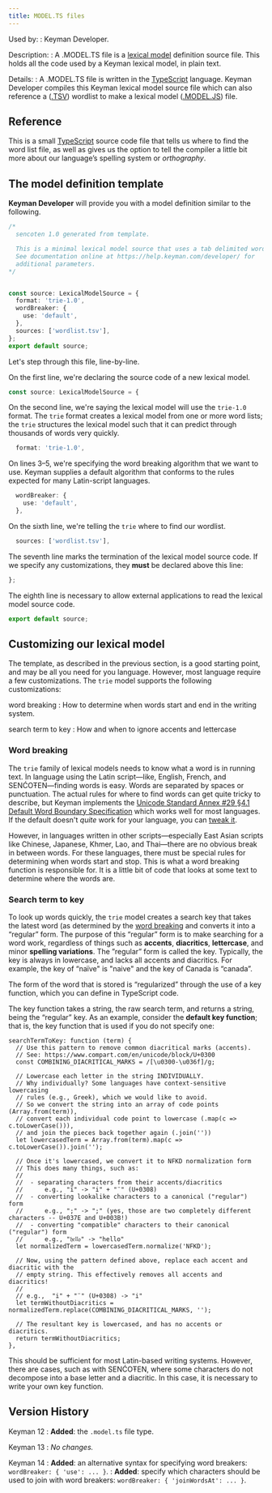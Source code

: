 ```yaml
---
title: MODEL.TS files
---
```


Used by:
:   <span class="application">Keyman Developer</span>.

Description:
:   A .MODEL.TS file is a [lexical model](../../guides/lexical-models)
    definition source file. This holds all the code used by a Keyman
    lexical model, in plain text.

Details:
:   A .MODEL.TS file is written in the
    [TypeScript](https://www.typescriptlang.org/) language.
    <span class="application">Keyman Developer</span> compiles this
    Keyman lexical model source file which can also reference a
    ([.TSV](tsv)) wordlist to make a lexical model
    ([.MODEL.JS](model-js)) file.

## Reference

This is a small [TypeScript](https://www.typescriptlang.org/) source
code file that tells us where to find the word list file, as well as
gives us the option to tell the compiler a little bit more about our
language’s spelling system or *orthography*.

## The model definition template

**Keyman Developer** will provide you with a model definition similar to
the following.

``` typescript
/*
  sencoten 1.0 generated from template.

  This is a minimal lexical model source that uses a tab delimited wordlist.
  See documentation online at https://help.keyman.com/developer/ for
  additional parameters.
*/


const source: LexicalModelSource = {
  format: 'trie-1.0',
  wordBreaker: {
    use: 'default',
  },
  sources: ['wordlist.tsv'],
};
export default source;
```

Let's step through this file, line-by-line.

On the first line, we're declaring the source code of a new lexical
model.

``` typescript
const source: LexicalModelSource = {
```

On the second line, we're saying the lexical model will use the
`trie-1.0` format. The `trie` format creates a lexical model from one or
more word lists; the `trie` structures the lexical model such that it
can predict through thousands of words very quickly.

``` typescript
  format: 'trie-1.0',
```

On lines 3–5, we're specifying the word breaking algorithm that we want
to use. Keyman supplies a default algorithm that conforms to the rules
expected for many Latin-script languages.

``` typescript
  wordBreaker: {
    use: 'default',
  },
```

On the sixth line, we're telling the `trie` where to find our wordlist.

``` typescript
  sources: ['wordlist.tsv'],
```

The seventh line marks the termination of the lexical model source code.
If we specify any customizations, they **must** be declared above this
line:

``` typescript
};
```

The eighth line is necessary to allow external applications to read the
lexical model source code.

``` typescript
export default source;
```

## Customizing our lexical model

The template, as described in the previous section, is a good starting
point, and may be all you need for you language. However, most language
require a few customizations. The `trie` model supports the following
customizations:

word breaking
:   How to determine when words start and end in the writing system.

search term to key
:   How and when to ignore accents and lettercase

### Word breaking

The `trie` family of lexical models needs to know what a word is in
running text. In language using the Latin script—like, English, French,
and SENĆOŦEN—finding words is easy. Words are separated by spaces or
punctuation. The actual rules for where to find words can get quite
tricky to describe, but Keyman implements the [Unicode Standard Annex
\#29 §4.1 Default Word Boundary
Specification](https://unicode.org/reports/tr29/#Word_Boundaries) which
works well for most languages. If the default doesn't *quite* work for
your language, you can [tweak
it](../../guides/lexical-models/advanced/word-breaker#join).

However, in languages written in other scripts—especially East Asian
scripts like Chinese, Japanese, Khmer, Lao, and Thai—there are no
obvious break in between words. For these languages, there must be
special rules for determining when words start and stop. This is what a
<span class="dfn">word breaking function</span> is responsible for. It
is a little bit of code that looks at some text to determine where the
words are.

### Search term to key

To look up words quickly, the `trie` model creates a <span class="dfn">
search key </span> that takes the latest word (as determined by the
[word breaking](#toc-word-breaking) and converts it into a “regular”
form. The purpose of this “regular” form is to make searching for a word
work, regardless of things such as **accents**, **diacritics**,
**lettercase**, and minor **spelling variations**. The ”regular” form is
called the <span class="dfn">key</span>. Typically, the key is always in
lowercase, and lacks all accents and diacritics. For example, the key of
“naïve" is "naive" and the key of Canada is “canada”.

The form of the word that is stored is “regularized” through the use of
a <span class="dfn">key function</span>, which you can define in
TypeScript code.

The key function takes a string, the raw search term, and returns a
string, being the “regular” key. As an example, consider the **default
key function**; that is, the key function that is used if you do not
specify one:

``` 
searchTermToKey: function (term) {
  // Use this pattern to remove common diacritical marks (accents).
  // See: https://www.compart.com/en/unicode/block/U+0300
  const COMBINING_DIACRITICAL_MARKS = /[\u0300-\u036f]/g;

  // Lowercase each letter in the string INDIVIDUALLY.
  // Why individually? Some languages have context-sensitive lowercasing
  // rules (e.g., Greek), which we would like to avoid.
  // So we convert the string into an array of code points (Array.from(term)),
  // convert each individual code point to lowercase (.map(c => c.toLowerCase())),
  // and join the pieces back together again (.join(''))
  let lowercasedTerm = Array.from(term).map(c => c.toLowerCase()).join('');

  // Once it's lowercased, we convert it to NFKD normalization form
  // This does many things, such as:
  //
  //  - separating characters from their accents/diacritics
  //      e.g., "ï" -> "i" + "¨" (U+0308)
  //  - converting lookalike characters to a canonical ("regular") form
  //      e.g., ";" -> ";" (yes, those are two completely different characters -- U+037E and U+003B!)
  //  - converting "compatible" characters to their canonical ("regular") form
  //      e.g., "𝔥𝔢𝔩𝔩𝔬" -> "hello"
  let normalizedTerm = lowercasedTerm.normalize('NFKD');

  // Now, using the pattern defined above, replace each accent and diacritic with the
  // empty string. This effectively removes all accents and diacritics!
  //
  // e.g.,  "i" + "¨" (U+0308) -> "i"
  let termWithoutDiacritics = normalizedTerm.replace(COMBINING_DIACRITICAL_MARKS, '');

  // The resultant key is lowercased, and has no accents or diacritics.
  return termWithoutDiacritics;
},
```

This should be sufficient for most Latin-based writing systems. However,
there are cases, such as with SENĆOŦEN, where some characters do not
decompose into a base letter and a diacritic. In this case, it is
necessary to write your own key function.

## Version History

Keyman 12
:   **Added**: the `.model.ts` file type.

Keyman 13
:   *No changes.*

Keyman 14
:   **Added**: an alternative syntax for specifying word breakers:
    `wordBreaker: { 'use': ... }`.
:   **Added**: specify which characters should be used to join with word
    breakers: `wordBreaker: { 'joinWordsAt': ... }`.
